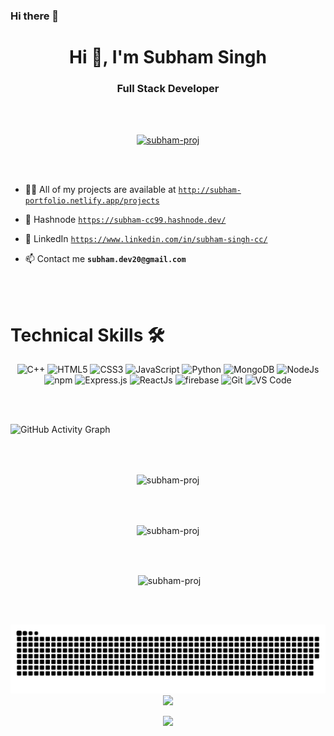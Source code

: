 ### Hi there 👋

<h1 align="center">Hi 👋, I'm Subham Singh</h1>
<h3 align="center">Full Stack Developer</h3>

<br></br>

<p align="center"> <a href="https://github.com/ryo-ma/github-profile-trophy"><img src="https://github-profile-trophy.vercel.app/?username=subham-proj" alt="subham-proj" /></a> </p>
<br></br>

- 👨‍💻 All of my projects are available at [`http://subham-portfolio.netlify.app/projects`](http://subham-portfolio.netlify.app/projects)

- 📝 Hashnode [`https://subham-cc99.hashnode.dev/`](https://subham-cc99.hashnode.dev/)

- 📝 LinkedIn [`https://www.linkedin.com/in/subham-singh-cc/`](https://www.linkedin.com/in/subham-singh-cc/)

- 📫 Contact me **`subham.dev20@gmail.com`**

<br></br>
<h1>Technical Skills 🛠</h1>

<p align="center"> 
  <img alt="C++" src="https://img.shields.io/badge/c++-%23ED8B00.svg?&style=for-the-badge&logo=C++&logoColor=red" />
  <img alt="HTML5" src="https://img.shields.io/badge/html5-%23E34F26.svg?&style=for-the-badge&logo=html5&logoColor=white" />
  <img alt="CSS3" src="https://img.shields.io/badge/css3-%231572B6.svg?&style=for-the-badge&logo=css3&logoColor=white" />
  <img alt="JavaScript" src="https://img.shields.io/badge/javascript-%23323330.svg?&style=for-the-badge&logo=javascript&logoColor=%23F7DF1E" />
  <img alt="Python" src="https://img.shields.io/badge/python-%2314354C.svg?style=for-the-badge&logo=python&logoColor=white"/>
  <img alt="MongoDB" src="https://img.shields.io/badge/MongoDB-lightgreen?style=for-the-badge&logo=mongodb&logoColor=4EA94B" />
  <img alt="NodeJs" src="https://img.shields.io/badge/Node.js-339933?style=for-the-badge&logo=nodedotjs&logoColor=white" />
  <img alt="npm" src="https://img.shields.io/badge/npm-CB3837?style=for-the-badge&logo=npm&logoColor=white" />
  <img alt="Express.js" src="https://img.shields.io/badge/Express.js-000000?style=for-the-badge&logo=express&logoColor=white" />
  <img alt="ReactJs" src="https://img.shields.io/badge/React-20232A?style=for-the-badge&logo=react&logoColor=61DAFB" />
  <img alt="firebase" src="https://img.shields.io/badge/firebase-ffca28?style=for-the-badge&logo=firebase&logoColor=black" />
  <img alt="Git" src="https://img.shields.io/badge/Git-F05032?style=for-the-badge&logo=git&logoColor=white" />
  <img alt="VS Code" src="https://img.shields.io/badge/Visual_Studio_Code-0078D4?style=for-the-badge&logo=visual%20studio%20code&logoColor=white" />
</p>


<br></br>

![GitHub Activity Graph](https://activity-graph.herokuapp.com/graph?username=subham-proj&theme=dracula&hide_border=true)

<br></br>
<p align="center"><img align="center" src="https://github-readme-streak-stats.herokuapp.com/?user=subham-proj&" alt="subham-proj" /></p>

<br></br>

<p align="center"><img align="center" src="https://github-readme-stats.vercel.app/api/top-langs/?username=subham-proj" alt="subham-proj" /></p>

<br></br>
<p align="center">&nbsp;<img align="center" src="https://github-readme-stats.vercel.app/api?username=subham-proj&show_icons=true&locale=en" alt="subham-proj" /></p>


<br></br>
<div align="center">
<img src="https://github.com/kothariji/kothariji/blob/master/github-user-contribution.svg"></img>
</div>

<div align="center">
<img src="https://img.shields.io/github/followers/subham-proj.svg?style=social&label=Follow"></img>

<img src="https://gpvc.arturio.dev/subham-proj"></img>
</div>
